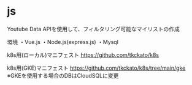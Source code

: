 # js

Youtube Data APIを使用して、フィルタリング可能なマイリストの作成

環境
・Vue.js
・Node.js(express.js)
・Mysql

k8s用(ローカル)マニフェスト
https://github.com/tkckato/k8s

k8s用(GKE)マニフェスト
https://github.com/tkckato/k8s/tree/main/gke
※GKEを使用する場合のDBはCloudSQLに変更
